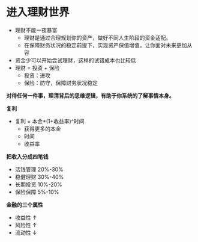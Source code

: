 # 进入理财世界
- 理财不能一夜暴富
  - 理财是通过合理规划你的资产，做好不同人生阶段的资金适配。
  - 在保障财务状况的稳定前提下，实现资产保值增值，让你面对未来更加从容
- 资金少可以开始尝试理财，这样的试错成本也比较低
- 理财 = 投资 + 保险
  - 投资：进攻
  - 保险：防守，保障财务状况稳定

**对待任何一件事，理清背后的思维逻辑，有助于你系统的了解事情本身。**

**复利**
- 复利 = 本金*(1+收益率)^时间
  - 获得更多的本金
  - 时间
  - 收益率

**把收入分成四笔钱**
- 活钱管理 20%-30%
- 稳健理财 30%-40%
- 长期投资 10%-20%
- 保险保障 5%-10%

**金融的三个属性**
- 收益性 ↑
- 风险性 ↑
- 流动性 ↓